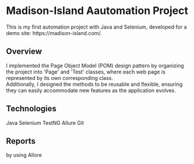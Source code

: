 <h1> Madison-Island Aautomation Project</h1>
This is my first automation project with Java and Selenium, developed for a demo site: https://madison-island.com/. <br>


<h2> Overview </h2>
I implemented the Page Object Model (POM) design pattern by organizing the project into 'Page' and 'Test' classes, where each web page is represented by its own corresponding class. <br>
Additionally, I designed the methods to be reusable and flexible, ensuring they can easily accommodate new features as the application evolves.

<h2> Technologies </h2>
Java
Selenium
TestNG
Allure
Git

<h2> Reports </h2>
by using Allore
